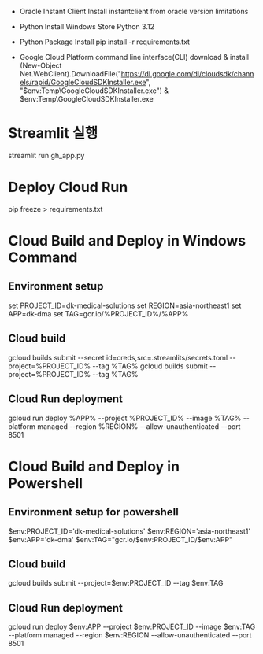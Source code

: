 * Oracle Instant Client Install
    instantclient from oracle version limitations

* Python Install
    Windows Store Python 3.12

* Python Package Install
    pip install -r requirements.txt

* Google Cloud Platform command line interface(CLI) download & install
    (New-Object Net.WebClient).DownloadFile("https://dl.google.com/dl/cloudsdk/channels/rapid/GoogleCloudSDKInstaller.exe", "$env:Temp\GoogleCloudSDKInstaller.exe")
    & $env:Temp\GoogleCloudSDKInstaller.exe


# Streamlit 실행
streamlit run gh_app.py

# Deploy Cloud Run
pip freeze > requirements.txt


# Cloud Build and Deploy in Windows Command

## Environment setup
set PROJECT_ID=dk-medical-solutions
set REGION=asia-northeast1
set APP=dk-dma
set TAG=gcr.io/%PROJECT_ID%/%APP%

## Cloud build
gcloud builds submit --secret id=creds,src=.streamlits/secrets.toml --project=%PROJECT_ID% --tag %TAG%
gcloud builds submit --project=%PROJECT_ID% --tag %TAG%

## Cloud Run deployment
gcloud run deploy %APP% --project %PROJECT_ID% --image %TAG% --platform managed --region %REGION% --allow-unauthenticated --port 8501

# Cloud Build and Deploy in Powershell

## Environment setup for powershell
$env:PROJECT_ID='dk-medical-solutions'
$env:REGION='asia-northeast1'
$env:APP='dk-dma'
$env:TAG="gcr.io/$env:PROJECT_ID/$env:APP"

## Cloud build
gcloud builds submit --project=$env:PROJECT_ID --tag $env:TAG

## Cloud Run deployment
gcloud run deploy $env:APP --project $env:PROJECT_ID --image $env:TAG --platform managed --region $env:REGION --allow-unauthenticated --port 8501

